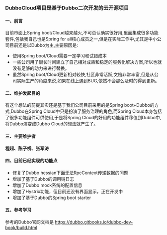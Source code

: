 
### **DubboCloud项目是基于Dubbo二次开发的云开源项目**

#### 一、前言

目前市面上Spring boot/Cloud越来越火,不可否认确实很好用,里面集成很多功能套件,包括我自己也是Spring for all核心成员之一,但是在实际工作中,尤其是中小公司目前还是以Dubbo为主,主要原因是:
* 使用Spring boot/Cloud需要一定学习和试错成本
* 一些公司用了很长时间建立了自己相对成熟和稳定的服务化解决方案,所以也就没有足够的动力来进行替换。
* 虽然Spring boot/Cloud更新相对较快,社区非常活跃,文档非常丰富,但是从公司实际生产的角度来说,如果在线上遇到BUG,依然不会那么及时的得到更新。

#### 二、维护发起目的

有这个想法的前提其实还是基于我们公司目前采用的是Spring boot+Dubbo的方式,Dubbo在Spring Cloud中只是扮演了服务治理的角色,而Spring Cloud本身包括了很多功能组件可供使用,于是将Spring Cloud的好用的功能组件移值到Dubbo中,将Dubbo演变成Dubbo Cloud的想法就产生了。


#### 三、主要维护者

**程超、陈子桥、张军涛**

#### 四、目前已经实现的功能点

* 修复了Dubbo hessian下面无法RpcContext传递数据的问题
* 增加了基于Dubbo的调用链日志
* 增加了Dubbo mock系统的配置信息
* 增加了Hystrix功能，但目前还没有界面显示，正在开发中
* 增加了基于Dubbo的Spring boot starter


#### 五、参考学习

参考的Dubbo官网文档是
https://dubbo.gitbooks.io/dubbo-dev-book/build.html